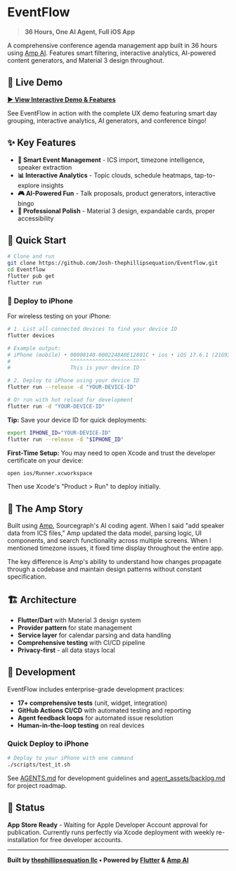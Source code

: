 # EventFlow

> **36 Hours, One AI Agent, Full iOS App**

A comprehensive conference agenda management app built in 36 hours using [Amp AI](https://ampcode.com). Features smart filtering, interactive analytics, AI-powered content generators, and Material 3 design throughout.

## 🎥 **Live Demo**

**[▶️ View Interactive Demo & Features](https://josh-thephillipsequation.github.io/Eventflow/)**

See EventFlow in action with the complete UX demo featuring smart day grouping, interactive analytics, AI generators, and conference bingo!

## ✨ **Key Features**

- **🎯 Smart Event Management** - ICS import, timezone intelligence, speaker extraction
- **📊 Interactive Analytics** - Topic clouds, schedule heatmaps, tap-to-explore insights  
- **🎮 AI-Powered Fun** - Talk proposals, product generators, interactive bingo
- **💎 Professional Polish** - Material 3 design, expandable cards, proper accessibility

## 🚀 **Quick Start**

```bash
# Clone and run
git clone https://github.com/Josh-thephillipsequation/Eventflow.git
cd Eventflow
flutter pub get
flutter run
```

### 📱 **Deploy to iPhone**

For wireless testing on your iPhone:

```bash
# 1. List all connected devices to find your device ID
flutter devices

# Example output:
# iPhone (mobile) • 00008140-0002248A0E12801C • ios • iOS 17.6.1 (21G93)
#                   ^^^^^^^^^^^^^^^^^^^^^^^^
#                   This is your device ID

# 2. Deploy to iPhone using your device ID
flutter run --release -d "YOUR-DEVICE-ID"

# Or run with hot reload for development
flutter run -d "YOUR-DEVICE-ID"
```

**Tip:** Save your device ID for quick deployments:
```bash
export IPHONE_ID="YOUR-DEVICE-ID"
flutter run --release -d "$IPHONE_ID"
```

**First-Time Setup:** You may need to open Xcode and trust the developer certificate on your device:

```bash
open ios/Runner.xcworkspace
```

Then use Xcode's "Product > Run" to deploy initially.

## 🤖 **The Amp Story**

Built using [Amp](https://ampcode.com), Sourcegraph's AI coding agent. When I said "add speaker data from ICS files," Amp updated the data model, parsing logic, UI components, and search functionality across multiple screens. When I mentioned timezone issues, it fixed time display throughout the entire app.

The key difference is Amp's ability to understand how changes propagate through a codebase and maintain design patterns without constant specification.

## 🏗️ **Architecture**

- **Flutter/Dart** with Material 3 design system
- **Provider pattern** for state management  
- **Service layer** for calendar parsing and data handling
- **Comprehensive testing** with CI/CD pipeline
- **Privacy-first** - all data stays local

## 🧪 **Development**

EventFlow includes enterprise-grade development practices:

- **17+ comprehensive tests** (unit, widget, integration)
- **GitHub Actions CI/CD** with automated testing and reporting
- **Agent feedback loops** for automated issue resolution
- **Human-in-the-loop testing** on real devices

### Quick Deploy to iPhone

```bash
# Deploy to your iPhone with one command
./scripts/test_it.sh
```

See [AGENTS.md](AGENTS.md) for development guidelines and [agent_assets/backlog.md](agent_assets/backlog.md) for project roadmap.

## 📱 **Status**

**App Store Ready** - Waiting for Apple Developer Account approval for publication. Currently runs perfectly via Xcode deployment with weekly re-installation for free developer accounts.

---

**Built by [thephillipsequation llc](https://thephillipsequation.com) • Powered by [Flutter](https://flutter.dev) & [Amp AI](https://ampcode.com)**
